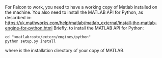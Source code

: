For Falcon to work, you need to have a working copy of Matlab installed on the machine.
You also need to install the MATLAB API for Python, as described in:
https://uk.mathworks.com/help/matlab/matlab_external/install-the-matlab-engine-for-python.html
Briefly, to install the MATLAB API for Python:
```
cd "<matlabroot>/extern/engines/python"
python setup.py install
```
where <matlabroot> is the installation directory of your copy of MATLAB.


